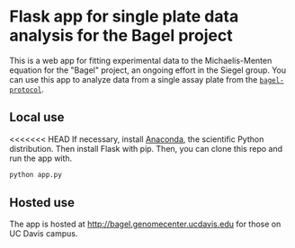 # Flask app for single plate data analysis for the Bagel project 

This is a web app for fitting experimental data to the Michaelis-Menten equation for the "Bagel" project, an ongoing effort in the Siegel group. You can use this app to analyze data from a single assay plate from the [`bagel-protocol`](http://github.com/dacarlin/bagel-protocol).

## Local use

<<<<<<< HEAD
If necessary, install [Anaconda](https://www.continuum.io/downloads), the scientific Python distribution. Then install Flask with pip. Then, you can clone this repo and run the app with. 

```bash 
python app.py 
```

## Hosted use 

The app is hosted at http://bagel.genomecenter.ucdavis.edu for those on UC Davis campus. 
